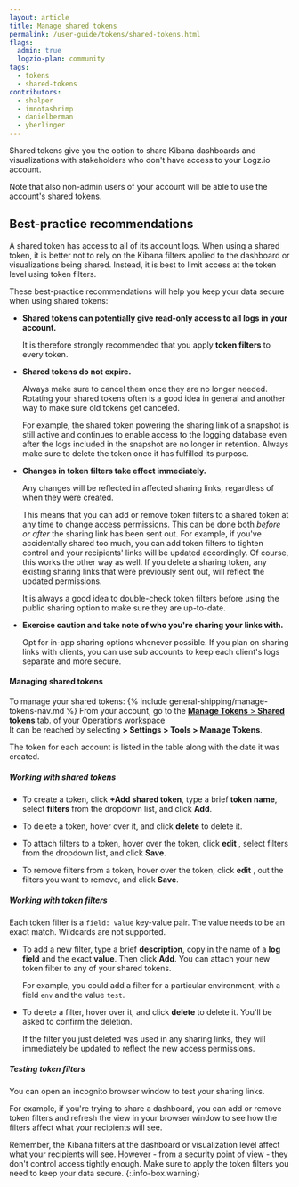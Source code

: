 ```yaml
---
layout: article
title: Manage shared tokens
permalink: /user-guide/tokens/shared-tokens.html
flags:
  admin: true
  logzio-plan: community
tags:
  - tokens
  - shared-tokens
contributors:
  - shalper
  - imnotashrimp
  - danielberman
  - yberlinger
---
```


Shared tokens give you the option to share Kibana dashboards and visualizations with stakeholders who don't have access to your Logz.io account.

Note that also non-admin users of your account will be able to use the account's shared tokens.

## Best-practice recommendations

A shared token has access to all of its account logs. When using a shared token, it is better not to rely on the Kibana filters applied to the dashboard or visualizations being shared. Instead, it is best to limit access at the token level using token filters.

These best-practice recommendations will help you keep your data secure when using shared tokens:

* **Shared tokens can potentially give read-only access to all logs in your account.**

  It is therefore strongly recommended that you apply **token filters** to every token.

* **Shared tokens do not expire.**

  Always make sure to cancel them once they are no longer needed. Rotating your shared tokens often is a good idea in general and another way to make sure old tokens get canceled.

  For example, the shared token powering the sharing link of a snapshot is still active and continues to enable access to the logging database even after the logs included in the snapshot are no longer in retention. Always make sure to delete the token once it has fulfilled its purpose.

* **Changes in token filters take effect immediately.**

  Any changes will be reflected in affected sharing links, regardless of when they were created.

  This means that you can add or remove token filters to a shared token at any time to change access permissions. This can be done both _before or after_ the sharing link has been sent out. For example, if you've accidentally shared too much, you can add token filters to tighten control and your recipients' links will be updated accordingly.
  Of course, this works the other way as well. If you delete a sharing token, any existing sharing links that were previously sent out, will reflect the updated permissions.

  It is always a good idea to double-check token filters before using the public sharing option to make sure they are up-to-date.

* **Exercise caution and take note of who you're sharing your links with.**

  Opt for in-app sharing options whenever possible. If you plan on sharing links with clients, you can use sub accounts to keep each client's logs separate and more secure.

#### Managing shared tokens

To manage your shared tokens: 
{% include general-shipping/manage-tokens-nav.md %}
From your account, go to the <a href="https://app.logz.io/#/dashboard/settings/manage-tokens/shared" target ="_blank"> **Manage Tokens** > **Shared tokens** tab.</a> of your Operations workspace <br> It can be reached by selecting **<i class="li li-gear"></i> > Settings > Tools > Manage Tokens**.

The token for each account is listed in the table along with the date it was created.


<!-- select [**<i class="li li-gear"></i> > Tools > Manage tokens**](https://app.logz.io/#/dashboard/settings/manage-tokens/shared) in the top menu and select the **Shared tokens** tab.

![Manage shared tokens](https://dytvr9ot2sszz.cloudfront.net/logz-docs/tokens/shared-tokens.png)  -->

<div class="tasklist">

##### Working with shared tokens

* To create a token, click **+Add shared token**, type a brief **token name**, select **filters** from the dropdown list, and click **Add**.
* To delete a token, hover over it, and click **delete** <i class="li li-trash"></i> to delete it.


* To attach filters to a token, hover over the token, click **edit** <i class="li li-pencil"></i>, select filters from the dropdown list, and click **Save**.
* To remove filters from a token, hover over the token, click **edit** <i class="li li-pencil"></i>, <i class="li li-x"></i> out the filters you want to remove, and click **Save**.


##### Working with token filters

Each token filter is a `field: value` key-value pair. The value needs to be an exact match. Wildcards are not supported.

* To add a new filter,
  type a brief **description**,
  copy in the name of a **log field** and the exact **value**. Then click **Add**.
  You can attach your new token filter to any of your shared tokens.

    For example, you could add a filter for a particular environment, with a field `env` and the value `test`.

* To delete a filter, hover over it, and click **delete** <i class="li li-trash"></i> to delete it. You'll be asked to confirm the deletion.

  If the filter you just deleted was used in any sharing links, they will immediately be updated to reflect the new access permissions.

##### Testing token filters

You can open an incognito browser window to test your sharing links.

For example, if you're trying to share a dashboard, you can add or remove token filters and refresh the view in your browser window to see how the filters affect what your recipients will see.

Remember, the Kibana filters at the dashboard or visualization level affect what your recipients will see. However - from a security point of view - they don't control access tightly enough. Make sure to apply the token filters you need to keep your data secure.
{:.info-box.warning}

</div>